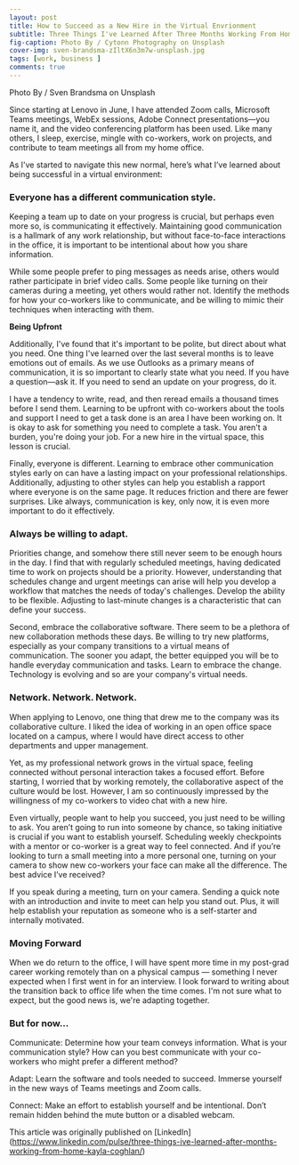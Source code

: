 ```yaml
---
layout: post
title: How to Succeed as a New Hire in the Virtual Envrionment 
subtitle: Three Things I've Learned After Three Months Working From Home
fig-caption: Photo By / Cytonn Photography on Unsplash
cover-img: sven-brandsma-zIltX6n3m7w-unsplash.jpg
tags: [work, business ]
comments: true
---
```

Photo By / Sven Brandsma on Unsplash

Since starting at Lenovo in June, I have attended Zoom calls, Microsoft Teams meetings, WebEx sessions, Adobe Connect presentations—you name it, and the video conferencing platform has been used. Like many others, I sleep, exercise, mingle with co-workers, work on projects, and contribute to team meetings all from my home office. 

As I've started to navigate this new normal, here’s what I’ve learned about being successful in a virtual environment:

### Everyone has a different communication style. 

Keeping a team up to date on your progress is crucial, but perhaps even more so, is communicating it effectively. Maintaining good communication is a hallmark of any work relationship, but without face-to-face interactions in the office, it is important to be intentional about how you share information. 

While some people prefer to ping messages as needs arise, others would rather participate in brief video calls. Some people like turning on their cameras during a meeting, yet others would rather not. Identify the methods for how your co-workers like to communicate, and be willing to mimic their techniques when interacting with them.

**Being Upfront**

Additionally, I've found that it's important to be polite, but direct about what you need. One thing I've learned over the last several months is to leave emotions out of emails. As we use Outlooks as a primary means of communication, it is so important to clearly state what you need. If you have a question—ask it. If you need to send an update on your progress, do it.

I have a tendency to write, read, and then reread emails a thousand times before I send them. Learning to be upfront with co-workers about the tools and support I need to get a task done is an area I have been working on. It is okay to ask for something you need to complete a task. You aren't a burden, you're doing your job. For a new hire in the virtual space, this lesson is crucial.

Finally, everyone is different. Learning to embrace other communication styles early on can have a lasting impact on your professional relationships. Additionally, adjusting to other styles can help you establish a rapport where everyone is on the same page. It reduces friction and there are fewer surprises. Like always, communication is key, only now, it is even more important to do it effectively.

### Always be willing to adapt.

Priorities change, and somehow there still never seem to be enough hours in the day. I find that with regularly scheduled meetings, having dedicated time to work on projects should be a priority. However, understanding that schedules change and urgent meetings can arise will help you develop a workflow that matches the needs of today's challenges. Develop the ability to be flexible. Adjusting to last-minute changes is a characteristic that can define your success. 

Second, embrace the collaborative software. There seem to be a plethora of new collaboration methods these days. Be willing to try new platforms, especially as your company transitions to a virtual means of communication. The sooner you adapt, the better equipped you will be to handle everyday communication and tasks. Learn to embrace the change. Technology is evolving and so are your company's virtual needs.

### Network. Network. Network.

When applying to Lenovo, one thing that drew me to the company was its collaborative culture. I liked the idea of working in an open office space located on a campus, where I would have direct access to other departments and upper management.

Yet, as my professional network grows in the virtual space, feeling connected without personal interaction takes a focused effort. Before starting, I worried that by working remotely, the collaborative aspect of the culture would be lost. However, I am so continuously impressed by the willingness of my co-workers to video chat with a new hire.

Even virtually, people want to help you succeed, you just need to be willing to ask. You aren’t going to run into someone by chance, so taking initiative is crucial if you want to establish yourself. Scheduling weekly checkpoints with a mentor or co-worker is a great way to feel connected. And if you’re looking to turn a small meeting into a more personal one, turning on your camera to show new co-workers your face can make all the difference. The best advice I’ve received?

If you speak during a meeting, turn on your camera. 
Sending a quick note with an introduction and invite to meet can help you stand out. Plus, it will help establish your reputation as someone who is a self-starter and internally motivated. 

### Moving Forward

When we do return to the office, I will have spent more time in my post-grad career working remotely than on a physical campus — something I never expected when I first went in for an interview. I look forward to writing about the transition back to office life when the time comes. I'm not sure what to expect, but the good news is, we're adapting together.

### But for now…

Communicate: Determine how your team conveys information. What is your communication style? How can you best communicate with your co-workers who might prefer a different method?

Adapt: Learn the software and tools needed to succeed. Immerse yourself in the new ways of Teams meetings and Zoom calls. 

Connect: Make an effort to establish yourself and be intentional. Don’t remain hidden behind the mute button or a disabled webcam. 

This article was originally published on [LinkedIn] (https://www.linkedin.com/pulse/three-things-ive-learned-after-months-working-from-home-kayla-coghlan/)  
